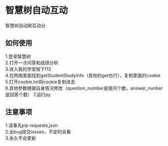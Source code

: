 # 智慧树自动互动
智慧树自动刷互动分
## 如何使用
1.登录智慧树<br/>
2.打开一次问答和成绩分析<br/>
3.进入我的学堂按下f12<br/>
4.在网络里面找到getStudentStudyInfo（其他的get也行），复制里面的cookie<br/>
5.打开cookie.txt将cookie复制进去<br/>
6.其他参数根据自身情况修改（question_number是提问个数，answer_nunber是回答个数）
7.运行py<br/>

## 注意事项<br/>
1.请事先pip requests,json<br/>
2.出bug提交issues，不定时会看<br/>
3.永久不会更新<br/>

